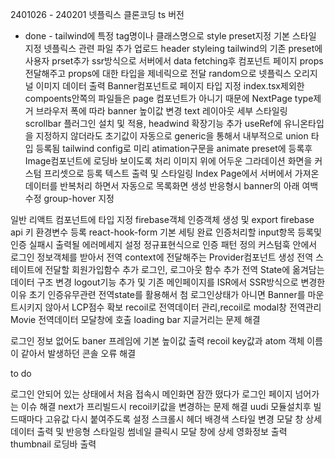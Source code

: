 2401026 - 240201 넷플릭스 클론코딩 ts 버전 

- done - 
tailwind에 특정 tag명이나 클래스명으로 style preset지정
기본 스타일 지정
넷플릭스 관련 파일 추가 업로드
header styleing
tailwind의 기존 preset에 사용자 prset추가
ssr방식으로 서버에서 data fetching후 컴포넌트 페이지 props전달해주고 props에 대한 타입을 제네릭으로 전달
random으로 넷플릭스 오리지널 이미지 데이터 출력
Banner컴포넌트로 페이지 타입 지정
index.tsx제외한 compoents안쪽의 파일들은 page 컴포넌트가 아니기 때문에 NextPage type제거
브라우저 폭에 따라 banner 높이값 변경
text 레이아웃 세부 스타일링
scrollbar 플러그인 설치 및 적용, headwind 확장기능 추가
useRef에 유니온타입을 지정하지 않더라도 초기값이 자동으로 generic을 통해서 내부적으로 union 타입 등록됨
tailwind config로 미리 atimation구문을 animate preset에 등록후 Image컴포넌트에 로딩바 보이도록 처리
이미지 위에 어두운 그라데이션 화면을 커스텀 프리셋으로 등록
텍스트 출력 및 스타일링
Index Page에서 서버에서 가져온 데이터를 반복처리 하면서 자동으로 목록화면 생성
반응형시 banner의 아래 여백 수정
group-hover 지정

일반 리액트 컴포넌트에 타입 지정
firebase객체 인증객체 생성 및 export
firebase api 키 환경변수 등록
react-hook-form 기본 세팅 완료
인증처리할 input항목 등록및 인증 실패시 출력될 에러메세지 설정
정규표현식으로 인증 패턴 정의
커스텀훅 안에서 로그인 정보객체를 받아서 전역 context에 전달해주는 Provider컴포넌트 생성
전역 스테이트에 전달할 회원가입함수 추가
로그인, 로그아웃 함수 추가
전역 State에 옮겨담는 데이터 구조 변경
logout기능 추가 및 기존 메인페이지를 ISR에서 SSR방식으로 변경한 이유
초기 인증유무관련 전역state를 활용해서 첨 로그인상태가 아니면 Banner를 마운트시키지 않아서 LCP점수 확보
recoil로 전역데이터 관리,recoil로 modal창 전역관리
Movie 전역데이터 모달창에 호출
loading bar 지글거리는 문제 해결


로그인 정보 없어도 baner 프레임에 기본 높이값 출력
recoil key값과 atom 객체 이름이 같아서 발생하던 콘솔 오류 해결




to do 

로그인 안되어 있는 상태에서 처음 접속시 메인화면 잠깐 떴다가 로그인 페이지 넘어가는 이슈 해결
next가 프리빌드시 recoil키값을 변경하는 문제 해결 uudi 모듈설치후 빌드때마다 고유값 다시 붙여주도록 설정
스크롤시 헤더 배경색 스타일 변경
모달 창 상세데이터 출력 및 반응형 스타일링
썸네일 클릭시 모달 창에 상세 영화정보 출력
thumbnail 로딩바 출력








